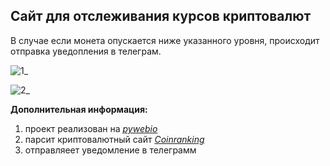 ##  Cайт для отслеживания курсов криптовалют

В случае если монета опускается ниже указанного уровня, происходит отправка уведопления в телеграм.

![1_](https://user-images.githubusercontent.com/45397736/213860194-34611be2-34b2-4c9b-9b83-afaf5cee83c5.png)

![2_](https://user-images.githubusercontent.com/45397736/213860196-f0c0061e-889a-4381-b7e9-700f7c21fa0f.png)

**Дополнительная информация:**
1) проект реализован на [*pywebio*](https://github.com/pywebio/PyWebIO)
2) парсит криптовалютный сайт [*Coinranking*](https://coinranking.com/ru)
3) отправляеет уведомление в телеграмм

